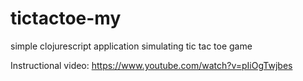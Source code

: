 # tictactoe-my

simple clojurescript application simulating tic tac toe game

Instructional video: https://www.youtube.com/watch?v=pIiOgTwjbes

